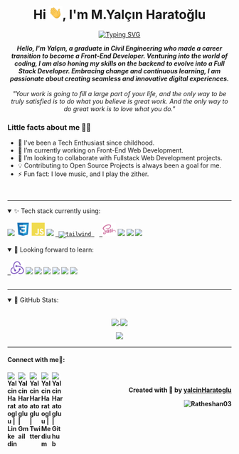 <h1 align="center">Hi <img src="https://raw.githubusercontent.com/ABSphreak/ABSphreak/master/gifs/Hi.gif" width="30px">, I'm M.Yalçın Haratoğlu</h1>

<p align="center">
 <a href="https://git.io/typing-svg"><img src="https://readme-typing-svg.herokuapp.com?font=Fira+Code&size=24&duration=3000&pause=1000&color=1ADF3F&center=true&vCenter=true&random=false&width=500&lines=M.Yal%C3%A7%C4%B1n+Harato%C4%9Flu;Front-End+Developer;Civil+Engineer" alt="Typing SVG" /></a>
</p>

<p align="center">
 <b>
  <em>
    Hello, I'm Yalçın, a graduate in Civil Engineering who made a career transition to become a Front-End Developer. Venturing into the world of coding, I am also honing my skills on the backend to evolve into a Full Stack Developer. Embracing change and continuous learning, I am passionate about creating seamless and innovative digital experiences.</b></em>
  <br>
    <br>
  <i>"Your work is going to fill a large part of your life, and the only way to be truly satisfied is to do what you believe is great work. And the only way to do great work is to love what you do."</i>
</p>

<h3>Little facts about me 👦🏻</h3>

- 🧞 I've been a Tech Enthusiast since childhood.
- 🔭 I’m currently working on Front-End Web Development.
- 👯 I’m looking to collaborate with Fullstack Web Development projects.
- 💡 Contributing to Open Source Projects is always been a goal for me.
- ⚡ Fun fact: I love music, and I play the zither.
<br>

---

<details open="">
<summary>
  ✨ Tech stack currently using:
</summary>
   <br>
<code><a href="https://www.w3schools.com/html/" target="_blank"><img height="30" src="https://www.vectorlogo.zone/logos/w3_html5/w3_html5-icon.svg"></a></code>
<code><a href="https://www.w3schools.com/css/" target="_blank"><img height="30" src="https://raw.githubusercontent.com/devicons/devicon/master/icons/css3/css3-original.svg"></a></code>
<code><a href="https://www.javascript.com/" target="_blank"><img height="30" src="https://raw.githubusercontent.com/devicons/devicon/master/icons/javascript/javascript-plain.svg"></a></code>  
<code><a href=https://getbootstrap.com/><img height=30 src="https://www.vectorlogo.zone/logos/getbootstrap/getbootstrap-icon.svg"></a></code>  
<code><a href="https://tailwindcss.com/" target="_blank"> <img src="https://www.vectorlogo.zone/logos/tailwindcss/tailwindcss-icon.svg" alt="tailwind" height="30"/> </a> </code>
<code><a href="https://sass-lang.com" target="_blank"> <img src="https://raw.githubusercontent.com/devicons/devicon/master/icons/sass/sass-original.svg" alt="sass"  height="30"></a></code>
<code><a href="https://reactjs.org/" target="_blank"><img height="30" src="https://www.vectorlogo.zone/logos/reactjs/reactjs-icon.svg"></a></code>
<code><a href="https://www.oracle.com/java/" target="_blank"><img height="30" src="https://www.vectorlogo.zone/logos/java/java-icon.svg"></a></code>
<code><a href="https://git-scm.com/" target="_blank"><img height="30" src="https://www.vectorlogo.zone/logos/git-scm/git-scm-icon.svg"></a></code>
</details>
<br>

<details open="">
<summary>
  🌱 Looking forward to learn:
</summary>
   <br>
<code><a href="https://redux.js.org" target="_blank"> <img src="https://raw.githubusercontent.com/devicons/devicon/master/icons/redux/redux-original.svg" alt="redux" height="30"></a></code>
<code><a href="https://nextjs.org/" target="_blank"><img height="30" src="https://upload.wikimedia.org/wikipedia/commons/thumb/1/10/Cib-next-js_%28CoreUI_Icons_v1.0.0%29.svg/120px-Cib-next-js_%28CoreUI_Icons_v1.0.0%29.svg.png"></a></code>
<code><a href="https://nodejs.org/en/" target="_blank"><img height="30" src="https://www.vectorlogo.zone/logos/nodejs/nodejs-icon.svg"></a></code>
<code><a href="https://www.typescriptlang.org/" target="_blank"><img height="30" src="https://www.vectorlogo.zone/logos/typescriptlang/typescriptlang-icon.svg"></a></code>
<code><a href="https://www.postgresql.org/" target="_blank"><img height="30" src="https://www.vectorlogo.zone/logos/postgresql/postgresql-icon.svg"></a></code>
<code><a href="https://spring.io/" target="_blank"><img height="30" src="https://www.vectorlogo.zone/logos/springio/springio-icon.svg"></a></code>
<code><a href="https://strapi.io/" target="_blank"><img height="30" src="https://images.spr.so/cdn-cgi/imagedelivery/j42No7y-dcokJuNgXeA0ig/32f3a89c-99c4-466f-8536-dd75f65fa320/Strapi-Monogram/w=1920,quality=80"></a></code>
  
</details>
<br>

---

<details open="">
<summary>
 📔 GitHub Stats:
</summary>
<br>
<p align="center">
  <a href="https://github.com/yalcinHaratoglu">
    <img align="center"  height="175px" src="https://github-readme-stats.vercel.app/api?username=yalcinHaratoglu&theme=chartreuse-dark&show_icons=true&hide_border=true&count_private=true"/>
  </a>
  <a href="https://github.com/yalcinHaratoglu">
    <img align="center" height="175px"  src="https://github-readme-stats.vercel.app/api/top-langs/?username=yalcinHaratoglu&theme=chartreuse-dark&show_icons=true&hide_border=true&layout=compact" />
  </a>
</p>
  <p align="center"><a href="https://github.com/yalcinHaratoglu"><img src="https://github-readme-streak-stats.herokuapp.com/?user=yalcinHaratoglu&theme=chartreuse-dark&hide_border=true" /></a></a></p>
  </details>

---

<h4> Connect with me🤝: <h4>
  </hr>
  <a href="https://www.linkedin.com/in/myalcinharatoglu/">
   <img align="left" alt=" Yalcin Haratoglu | Linkedin" width="24px" src="https://www.vectorlogo.zone/logos/linkedin/linkedin-icon.svg" />
  </a>
  <a href="mailto:myalcinharatoglu@gmail.com">
    <img align="left" alt="Yalcin Haratoglu | Gmail" width="26px" src="https://www.vectorlogo.zone/logos/gmail/gmail-icon.svg" />
  </a>
  <a href="https://twitter.com/m_yalcin_hrt">
    <img align="left" alt="Yalcin Haratoglu | Twitter" width="26px" src="https://www.vectorlogo.zone/logos/twitter/twitter-official.svg" />
  </a>
  <a href="https://medium.com/@yalcinharat">
    <img align="left" alt="Yalcin Haratoglu | Medium" width="24px" src="https://www.vectorlogo.zone/logos/medium/medium-tile.svg" />
  </a>
   <a href="https://github.com/yalcinHaratoglu">
    <img align="left" alt="Yalcin Haratoglu | Github" width="26px" src="https://www.vectorlogo.zone/logos/github/github-tile.svg" />
  </a>
  <br>
  
<p align="right" > Created with 🖤 by <a href="https://github.com/yalcinHaratoglu">yalcinHaratoglu</a></p>
<p align="right" > <img src="https://komarev.com/ghpvc/?username=yalcinHaratoglu&label=Profile%20views&color=0e75b6&style=flat" alt="Ratheshan03" /> </p>

<br>
